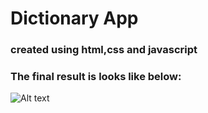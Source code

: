 # Dictionary App
### created using html,css and javascript
### The final result is looks like below:
![Alt text](image.png)
